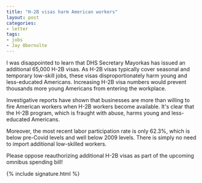```yaml
---
title: "H-2B visas harm American workers"
layout: post
categories:
- letter
tags:
- jobs
- Jay Obernolte
---
```


I was disappointed to learn that DHS Secretary Mayorkas has issued an additional 65,000 H-2B visas. As H-2B visas typically cover seasonal and temporary low-skill jobs, these visas disproportionately harm young and less-educated Americans. Increasing H-2B visa numbers would prevent thousands more young Americans from entering the workplace.

Investigative reports have shown that businesses are more than willing to fire American workers when H-2B workers become available. It's clear that the H-2B program, which is fraught with abuse, harms young and less-educated Americans.

Moreover, the most recent labor participation rate is only 62.3%, which is below pre-Covid levels and well below 2009 levels. There is simply no need to import additional low-skilled workers.

Please oppose reauthorizing additional H-2B visas as part of the upcoming omnibus spending bill!

{% include signature.html %}
